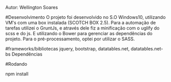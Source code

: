 Autor: Wellington Soares

#Desenvolvimento
O projeto foi desenvolvido no S.O Windows10, utilizando VM's com uma box instalada (SCOTCH BOX 2.5).
Para a automação de tarefas utilizei o GruntJs, e através dele fiz a minificação com o uglify do scss e do js. E utilizando o Bower para gerenciar as dependências do projeto.
Para o pré-processamento, optei por utilizar o SASS.

#frameworks/bibliotecas
jquery, bootstrap, datatables.net, datatables.net-bs
Dependências

#Rodando

npm install
